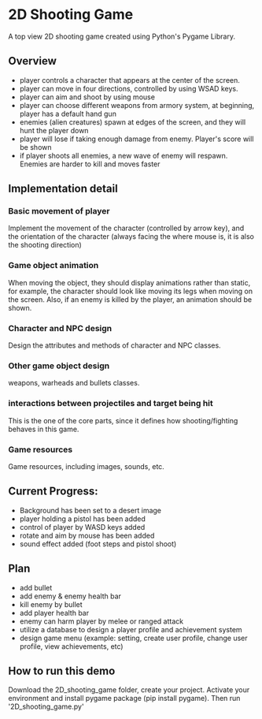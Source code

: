 # 2D Shooting Game
A top view 2D shooting game created using Python's Pygame Library.

## Overview
* player controls a character that appears at the center of the screen.
* player can move in four directions, controlled by using WSAD keys.
* player can aim and shoot by using mouse
* player can choose different weapons from armory system, at beginning, player has a default hand gun
* enemies (alien creatures) spawn at edges of the screen, and they will hunt the player down
* player will lose if taking enough damage from enemy. Player's score will be shown
* if player shoots all enemies, a new wave of enemy will respawn. Enemies are harder to kill and moves faster

## Implementation detail
### Basic movement of player
Implement the movement of the character (controlled by arrow key), and the orientation of the character (always facing the where mouse is, it is also the shooting direction)

### Game object animation
When moving the object, they should display animations rather than static, for example, the character should look like moving its legs when moving on the screen. Also, if an enemy is killed by the player, an animation should be shown.

### Character and NPC design
Design the attributes and methods of character and NPC classes.

### Other game object design 
weapons, warheads and bullets classes.

### interactions between projectiles and target being hit
This is the one of the core parts, since it defines how shooting/fighting behaves in this game. 

### Game resources
Game resources, including images, sounds, etc.

## Current Progress:
* Background has been set to a desert image
* player holding a pistol has been added
* control of player by WASD keys added 
* rotate and aim by mouse has been added
* sound effect added (foot steps and pistol shoot)

## Plan
* add bullet
* add enemy & enemy health bar
* kill enemy by bullet 
* add player health bar
* enemy can harm player by melee or ranged attack
* utilize a database to design a player profile and achievement system 
* design game menu (example: setting, create user profile, change user profile, view achievements, etc)

## How to run this demo 
Download the 2D_shooting_game folder, create your project. Activate your environment and install pygame package (pip install pygame). Then run '2D_shooting_game.py'
